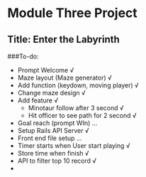 # Module Three Project
## Title: Enter the Labyrinth 

###To-do:

* Prompt Welcome √
* Maze layout (Maze generator) √
* Add function (keydown, moving player) √
* Change maze design √
* Add feature √
	* Minotaur follow after 3 second √
	* Hit officer to see path for 2 second √
* Goal reach (prompt WIn) ...
* Setup Rails API Server √
* Front end file setup ...
* Timer starts when User start playing √
* Store time when finish  √
* API to filter top 10 record √
* 
